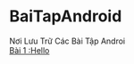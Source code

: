 # BaiTapAndroid
Nơi Lưu Trữ Các Bài Tập Androi </br>
[Bài 1 :Hello](https://github.com/Vanngoc98/Hello/tree/master)
